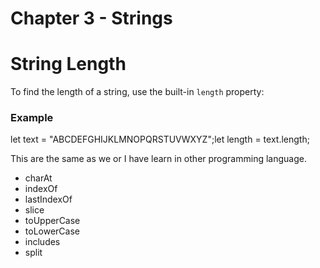 # Chapter 3 - Strings

# String Length

To find the length of a string, use the built-in `length` property:

### Example

let text = "ABCDEFGHIJKLMNOPQRSTUVWXYZ";let length = text.length;

This are the same as we or I have learn in other programming language.

- charAt
- indexOf
- lastIndexOf
- slice
- toUpperCase
- toLowerCase
- includes
- split